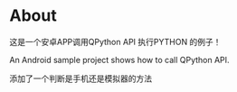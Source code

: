 # About

这是一个安卓APP调用QPython API 执行PYTHON 的例子！

An Android sample project shows how to call QPython API.

添加了一个判断是手机还是模拟器的方法
